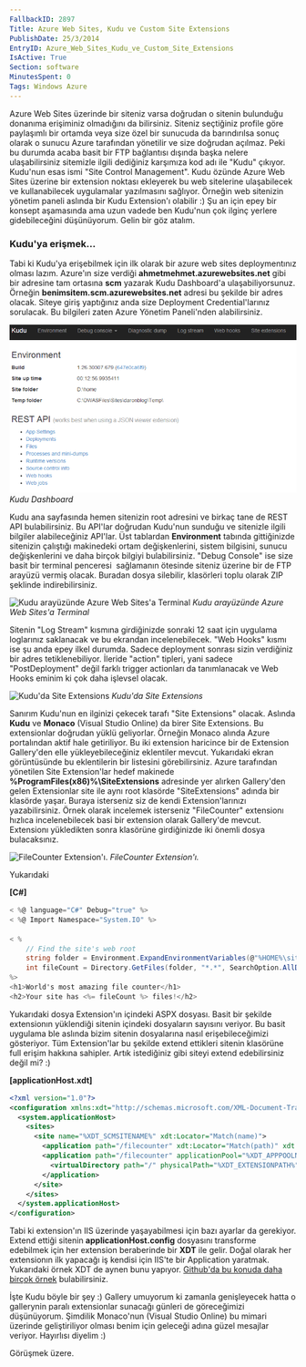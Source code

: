 ```yaml
---
FallbackID: 2897
Title: Azure Web Sites, Kudu ve Custom Site Extensions
PublishDate: 25/3/2014
EntryID: Azure_Web_Sites_Kudu_ve_Custom_Site_Extensions
IsActive: True
Section: software
MinutesSpent: 0
Tags: Windows Azure
---
```

Azure Web Sites üzerinde bir siteniz varsa doğrudan o sitenin bulunduğu
donanıma erişiminiz olmadığını da bilirsiniz. Siteniz seçtiğiniz profile
göre paylaşımlı bir ortamda veya size özel bir sunucuda da barındırılsa
sonuç olarak o sunucu Azure tarafından yönetilir ve size doğrudan
açılmaz. Peki bu durumda acaba basit bir FTP bağlantısı dışında başka
nelere ulaşabilirsiniz sitemizle ilgili dediğiniz karşımıza kod adı ile
"Kudu" çıkıyor. Kudu'nun esas ismi "Site Control Management". Kudu
özünde Azure Web Sites üzerine bir extension noktası ekleyerek bu web
sitelerine ulaşabilecek ve kullanabilecek uygulamalar yazılmasını
sağlıyor. Örneğin web sitenizin yönetim paneli aslında bir Kudu
Extension'ı olabilir :) Şu an için epey bir konsept aşamasında ama uzun
vadede ben Kudu'nun çok ilginç yerlere gidebileceğini düşünüyorum. Gelin
bir göz atalım.

### Kudu'ya erişmek...

Tabi ki Kudu'ya erişebilmek için ilk olarak bir azure web sites
deploymentınız olması lazım. Azure'ın size verdiği
**ahmetmehmet.azurewebsites.net** gibi bir adresine tam ortasına **scm**
yazarak Kudu Dashboard'a ulaşabiliyorsunuz. Örneğin
**benimsitem.scm.azurewebsites.net** adresi bu şekilde bir adres olacak.
Siteye giriş yaptığınız anda size Deployment Credential'larınız
sorulacak. Bu bilgileri zaten Azure Yönetim Paneli'nden alabilirsiniz.

![Kudu Dashboard](media/Azure_Web_Sites_Kudu_ve_Custom_Site_Extensions/kudu.png)
*Kudu Dashboard*

Kudu ana sayfasında hemen sitenizin root adresini ve birkaç tane de REST
API bulabilirsiniz. Bu API'lar doğrudan Kudu'nun sunduğu ve sitenizle
ilgili bilgiler alabileceğiniz API'lar. Üst tablardan **Environment**
tabında gittiğinizde sitenizin çalıştığı makinedeki ortam
değişkenlerini, sistem bilgisini, sunucu değişkenlerini ve daha birçok
bilgiyi bulabilirsiniz. "Debug Console" ise size basit bir terminal
penceresi  sağlamanın ötesinde siteniz üzerine bir de FTP arayüzü vermiş
olacak. Buradan dosya silebilir, klasörleri toplu olarak ZIP şeklinde
indirebilirsiniz.

![Kudu arayüzünde Azure Web Sites'a
Terminal](media/Azure_Web_Sites_Kudu_ve_Custom_Site_Extensions/kudu2.png)
*Kudu arayüzünde Azure Web Sites'a Terminal*

Sitenin "Log Stream" kısmına girdiğinizde sonraki 12 saat için uygulama
loglarınız saklanacak ve bu ekrandan incelenebilecek. "Web Hooks" kısmı
ise şu anda epey ilkel durumda. Sadece deployment sonrası sizin
verdiğiniz bir adres tetiklenebiliyor. İleride "action" tipleri, yani
sadece "PostDeployment" değil farklı trigger actionları da tanımlanacak
ve Web Hooks eminim ki çok daha işlevsel olacak.

![Kudu'da Site
Extensions](media/Azure_Web_Sites_Kudu_ve_Custom_Site_Extensions/kudu3.jpg)
*Kudu'da Site Extensions*

Sanırım Kudu'nun en ilginizi çekecek tarafı "Site Extensions" olacak.
Aslında **Kudu** ve **Monaco** (Visual Studio Online) da birer Site
Extensions. Bu extensionlar doğrudan yüklü geliyorlar. Örneğin Monaco
alında Azure portalından aktif hale getiriliyor. Bu iki extension
haricince bir de Extension Gallery'den elle yükleyebileceğiniz
eklentiler mevcut. Yukarıdaki ekran görüntüsünde bu eklentilerin bir
listesini görebilirsiniz. Azure tarafından yönetilen Site Extension'lar
hedef makinede **%ProgramFiles(x86)%\\SiteExtensions** adresinde yer
alırken Gallery'den gelen Extensionlar site ile aynı root klasörde
"SiteExtensions" adında bir klasörde yaşar. Buraya isterseniz siz de
kendi Extension'larınızı yazabilirsiniz. Örnek olarak incelemek
isterseniz "FileCounter" extensionı hızlıca incelenebilecek basi bir
extension olarak Gallery'de mevcut. Extensionı yükledikten sonra
klasörüne girdiğinizde iki önemli dosya bulacaksınız.

![FileCounter
Extension'ı.](media/Azure_Web_Sites_Kudu_ve_Custom_Site_Extensions/kudu4.png)
*FileCounter Extension'ı.*

Yukarıdaki

**[C\#]**

```cs
< %@ language="C#" Debug="true" %>
< %@ Import Namespace="System.IO" %>

< %
    // Find the site's web root
    string folder = Environment.ExpandEnvironmentVariables(@"%HOME%\site\wwwroot");
    int fileCount = Directory.GetFiles(folder, "*.*", SearchOption.AllDirectories).Length;
%>
<h1>World's most amazing file counter</h1>
<h2>Your site has <%= fileCount %> files!</h2>
```

Yukarıdaki dosya Extension'ın içindeki ASPX dosyası. Basit bir şekilde
extensionın yüklendiği sitenin içindeki dosyaların sayısını veriyor. Bu
basit uygulama ble aslında bizim sitenin dosyalarına nasıl
erişebileceğimizi gösteriyor. Tüm Extension'lar bu şekilde extend
ettikleri sitenin klasörüne full erişim hakkına sahipler. Artık
istediğiniz gibi siteyi extend edebilirsiniz değil mi? :)

**[applicationHost.xdt]**

```xml
<?xml version="1.0"?>
<configuration xmlns:xdt="http://schemas.microsoft.com/XML-Document-Transform">
  <system.applicationHost>
    <sites>
      <site name="%XDT_SCMSITENAME%" xdt:Locator="Match(name)">
        <application path="/filecounter" xdt:Locator="Match(path)" xdt:Transform="Remove" />
        <application path="/filecounter" applicationPool="%XDT_APPPOOLNAME%" xdt:Transform="Insert">
          <virtualDirectory path="/" physicalPath="%XDT_EXTENSIONPATH%" />
        </application>
      </site>
    </sites>
  </system.applicationHost>
</configuration>
```

Tabi ki extension'ın IIS üzerinde yaşayabilmesi için bazı ayarlar da
gerekiyor. Extend ettiği sitenin **applicationHost.config** dosyasını
transforme edebilmek için her extension beraberinde bir **XDT** ile
gelir. Doğal olarak her extensionın ilk yapacağı iş kendisi için IIS'te
bir Application yaratmak. Yukarıdaki örnek XDT de aynen bunu yapıyor.
[Github'da bu konuda daha birçok
örnek](https://github.com/projectkudu/kudu/wiki/Xdt-transform-samples)
bulabilirsiniz.

İşte Kudu böyle bir şey :) Gallery umuyorum ki zamanla genişleyecek
hatta o gallerynin paralı extensionlar sunacağı günleri de göreceğimizi
düşünüyorum. Şimdilik Monaco'nun (Visual Studio Online) bu mimari
üzerinde geliştiriliyor olması benim için geleceği adına güzel mesajlar
veriyor. Hayırlısı diyelim :)

Görüşmek üzere.


